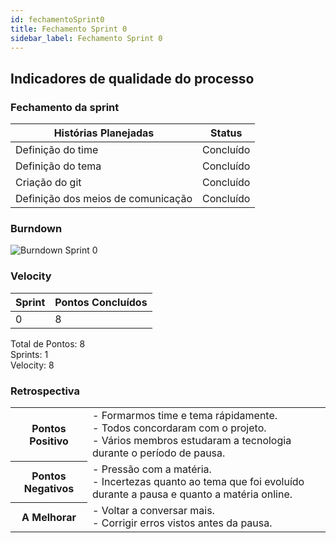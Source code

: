 ```yaml
---
id: fechamentoSprint0
title: Fechamento Sprint 0
sidebar_label: Fechamento Sprint 0
---
```


## Indicadores de qualidade do processo

### Fechamento da sprint

| Histórias Planejadas | Status |
|----------------------|--------|
| Definição do time | Concluído |
| Definição do tema | Concluído |
| Criação do git | Concluído |
| Definição dos meios de comunicação | Concluído |

### Burndown

![Burndown Sprint 0](https://raw.githubusercontent.com/fga-eps-mds/2020.1-Conecta-Ensina-Wiki/master/website/static/img/burndown_sprint0.png)

### Velocity

| Sprint | Pontos Concluídos |
|--------|-------------------|
| 0 | 8 |

Total de Pontos: 8 <br>
Sprints: 1 <br>
Velocity: 8 <br>

### Retrospectiva

<table>
<tr>

<th> Pontos Positivo  </th>
<td>
- Formarmos time e tema rápidamente. <br>
- Todos concordaram com o projeto. <br>
- Vários membros estudaram a tecnologia durante o período de pausa. <br>
</td>
</tr>

<tr>
<th> Pontos Negativos </th>
<td>
- Pressão com a matéria. <br>
- Incertezas quanto ao tema que foi evoluído durante a pausa e quanto a matéria online. <br>
</td>
</tr>

<tr>
<th> A Melhorar </th>
<td>
- Voltar a conversar mais. <br>
- Corrigir erros vistos antes da pausa. <br>
</td>
</tr>
</table>
